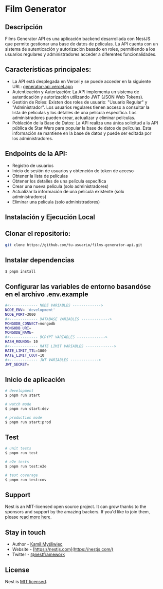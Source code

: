 
# Film Generator 
## Descripción
Films Generator API es una aplicación backend desarrollada con NestJS que permite gestionar una base de datos de películas. La API cuenta con un sistema de autenticación y autorización basado en roles, permitiendo a los usuarios regulares y administradores acceder a diferentes funcionalidades.

## Características principales:
- La API está desplegada en Vercel y se puede acceder en la siguiente URL:
[generator-api.vercel.app](https://generator-api-mbetania-mbetanias-projects.vercel.app/api/v1)
- Autenticación y Autorización: La API implementa un sistema de autenticación y autorización utilizando JWT (JSON Web Tokens).
- Gestión de Roles: Existen dos roles de usuario: "Usuario Regular" y "Administrador". Los usuarios regulares tienen acceso a consultar la lista de películas y los detalles de una película específica. Los administradores pueden crear, actualizar y eliminar películas.
- Población de la Base de Datos: La API realiza una única solicitud a la API pública de Star Wars para popular la base de datos de películas. Esta información se mantiene en la base de datos y puede ser editada por los administradores.

## Endpoints de la API:
- Registro de usuarios
- Inicio de sesión de usuarios y obtención de token de acceso
- Obtener la lista de películas
- Obtener los detalles de una película específica
- Crear una nueva película (solo administradores)
- Actualizar la información de una película existente (solo administradores)
- Eliminar una película (solo administradores)

  
## Instalación y Ejecución Local
## Clonar el repositorio:
```bash
git clone https://github.com/tu-usuario/films-generator-api.git
```
## Instalar dependencias
```bash
$ pnpm install
```
## Configurar las variables de entorno basandóse en el archivo .env.example

```bash
#<------------- NODE VARIABLES ------------->
NODE_ENV= 'development'
NODE_PORT=3000
#<------------- DATABASE VARIABLES ------------->
MONGODB_CONNECT=mongodb
MONGODB_URI=
MONGODB_NAME=
#<------------- BCRYPT VARIABLES ------------->
HASH_ROUNDS= 10
#<------------- RATE LIMIT VARIABLES ------------->
RATE_LIMIT_TTL=1000
RATE_LIMIT_COUT=10
#<------------- JWT VARIABLES ------------->
JWT_SECRET=
```
## Inicio de aplicación
```bash
# development
$ pnpm run start

# watch mode
$ pnpm run start:dev

# production mode
$ pnpm run start:prod
```

## Test

```bash
# unit tests
$ pnpm run test

# e2e tests
$ pnpm run test:e2e

# test coverage
$ pnpm run test:cov
```

## Support

Nest is an MIT-licensed open source project. It can grow thanks to the sponsors and support by the amazing backers. If you'd like to join them, please [read more here](https://docs.nestjs.com/support).

## Stay in touch

- Author - [Kamil Myśliwiec](https://kamilmysliwiec.com)
- Website - [https://nestjs.com](https://nestjs.com/)
- Twitter - [@nestframework](https://twitter.com/nestframework)

## License

Nest is [MIT licensed](LICENSE).
